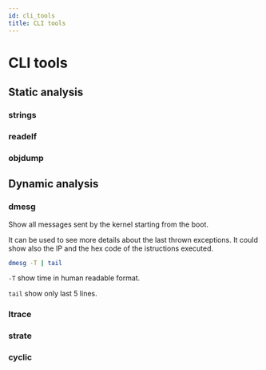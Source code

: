 ```yaml
---
id: cli_tools
title: CLI tools
---
```


# CLI tools

## Static analysis

### strings

### readelf

### objdump

## Dynamic analysis

### dmesg

Show all messages sent by the kernel starting from the boot.

It can be used to see more details about the last thrown exceptions. It could show also the IP and the hex code of the istructions executed.

```bash
dmesg -T | tail
```

`-T` show time in human readable format.

`tail` show only last 5 lines.

### ltrace

### strate

### cyclic

